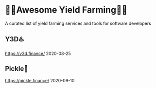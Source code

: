 # 👨‍🌾Awesome Yield Farming👩‍🌾
A curated list of yield farming services and tools for software developers

## Y3D♨️
https://y3d.finance/
2020-08-25

## Pickle🥒
https://pickle.finance/
2020-09-10



